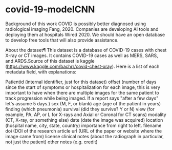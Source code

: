 # covid-19-modelCNN
Background of this work
COVID is possibly better diagnosed using radiological imaging Fang, 2020. Companies are developing AI tools and deploying them at hospitals Wired 2020. We should have an open database to develop free tools that will also provide assistance.

About the dataset¶
This dataset is a database of COVID-19 cases with chest X-ray or CT images. It contains COVID-19 cases as well as MERS, SARS, and ARDS.Source of this dataset is kaggle (https://www.kaggle.com/bachrr/covid-chest-xray). Here is a list of each metadata field, with explanations:

Patientid (internal identifier, just for this dataset)
offset (number of days since the start of symptoms or hospitalization for each image, this is very important to have when there are multiple images for the same patient to track progression while being imaged. If a report says "after a few days" let's assume 5 days.)
sex (M, F, or blank)
age (age of the patient in years)
finding (which pneumonia)
survival (did they survive? Y or N)
view (for example, PA, AP, or L for X-rays and Axial or Coronal for CT scans)
modality (CT, X-ray, or something else)
date (date the image was acquired)
location (hospital name, city, state, country) importance from right to left.
filename
doi (DOI of the research article
url (URL of the paper or website where the image came from)
license
clinical notes (about the radiograph in particular, not just the patient)
other notes (e.g. credit)

